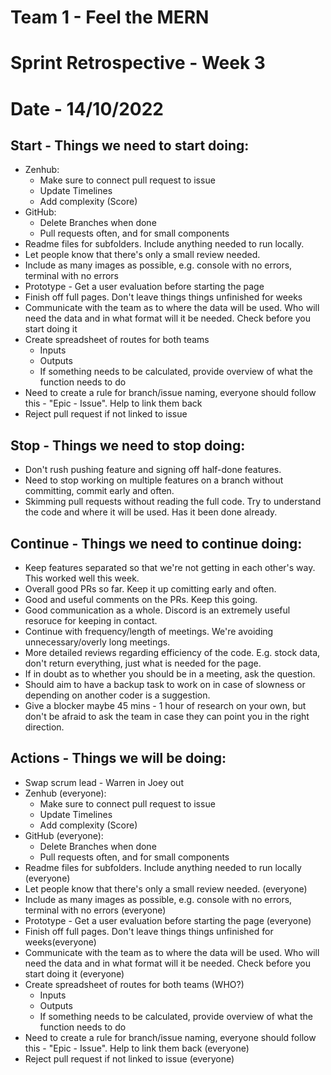 # Team 1 - Feel the MERN
# Sprint Retrospective - Week 3 
# Date - 14/10/2022


## **Start - Things we need to start doing:**
- Zenhub:
  - Make sure to connect pull request to issue
  - Update Timelines
  - Add complexity (Score)
- GitHub:
  - Delete Branches when done
  - Pull requests often, and for small components
- Readme files for subfolders. Include anything needed to run locally.
- Let people know that there's only a small review needed.
- Include as many images as possible, e.g. console with no errors, terminal with no errors
- Prototype - Get a user evaluation before starting the page
- Finish off full pages. Don't leave things things unfinished for weeks
- Communicate with the team as to where the data will be used. Who will need the data and in what format will it be needed. Check before you start doing it
- Create spreadsheet of routes for both teams
  - Inputs
  - Outputs
  - If something needs to be calculated, provide overview of what the function needs to do
- Need to create a rule for branch/issue naming, everyone should follow this - "Epic - Issue". Help to link them back
- Reject pull request if not linked to issue


## **Stop - Things we need to stop doing:**
- Don't rush pushing feature and signing off half-done features. 
- Need to stop working on multiple features on a branch without committing, commit early and often.
- Skimming pull requests without reading the full code. Try to understand the code and where it will be used. Has it been done already.


## **Continue - Things we need to continue doing:**
- Keep features separated so that we're not getting in each other's way. This worked well this week.
- Overall good PRs so far. Keep it up comitting early and often.
- Good and useful comments on the PRs. Keep this going.
- Good communication as a whole. Discord is an extremely useful resoruce for keeping in contact.
- Continue with frequency/length of meetings. We're avoiding unnecessary/overly long meetings.
- More detailed reviews regarding efficiency of the code. E.g. stock data, don't return everything, just what is needed for the page.
- If in doubt as to whether you should be in a meeting, ask the question.
- Should aim to have a backup task to work on in case of slowness or depending on another coder is a suggestion.
- Give a blocker maybe 45 mins - 1 hour of research on your own, but don't be afraid to ask the team in case they can point you in the right direction.


## **Actions - Things we will be doing:**
- Swap scrum lead - Warren in Joey out
- Zenhub (everyone):
  - Make sure to connect pull request to issue
  - Update Timelines
  - Add complexity (Score)
- GitHub (everyone):
  - Delete Branches when done
  - Pull requests often, and for small components
- Readme files for subfolders. Include anything needed to run locally (everyone)
- Let people know that there's only a small review needed. (everyone)
- Include as many images as possible, e.g. console with no errors, terminal with no errors (everyone)
- Prototype - Get a user evaluation before starting the page (everyone)
- Finish off full pages. Don't leave things things unfinished for weeks(everyone)
- Communicate with the team as to where the data will be used. Who will need the data and in what format will it be needed. Check before you start doing it (everyone)
- Create spreadsheet of routes for both teams (WHO?)
  - Inputs
  - Outputs
  - If something needs to be calculated, provide overview of what the function needs to do
- Need to create a rule for branch/issue naming, everyone should follow this - "Epic - Issue". Help to link them back (everyone)
- Reject pull request if not linked to issue (everyone)